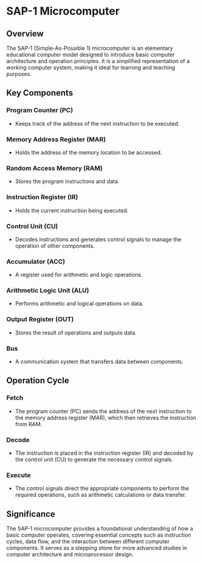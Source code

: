 # SAP-1 Microcomputer

## Overview
The SAP-1 (Simple-As-Possible 1) microcomputer is an elementary educational computer model designed to introduce basic computer architecture and operation principles. It is a simplified representation of a working computer system, making it ideal for learning and teaching purposes.

## Key Components

### Program Counter (PC)
- Keeps track of the address of the next instruction to be executed.

### Memory Address Register (MAR)
- Holds the address of the memory location to be accessed.

### Random Access Memory (RAM)
- Stores the program instructions and data.

### Instruction Register (IR)
- Holds the current instruction being executed.

### Control Unit (CU)
- Decodes instructions and generates control signals to manage the operation of other components.

### Accumulator (ACC)
- A register used for arithmetic and logic operations.

### Arithmetic Logic Unit (ALU)
- Performs arithmetic and logical operations on data.

### Output Register (OUT)
- Stores the result of operations and outputs data.

### Bus
- A communication system that transfers data between components.

## Operation Cycle

### Fetch
- The program counter (PC) sends the address of the next instruction to the memory address register (MAR), which then retrieves the instruction from RAM.

### Decode
- The instruction is placed in the instruction register (IR) and decoded by the control unit (CU) to generate the necessary control signals.

### Execute
- The control signals direct the appropriate components to perform the required operations, such as arithmetic calculations or data transfer.

## Significance
The SAP-1 microcomputer provides a foundational understanding of how a basic computer operates, covering essential concepts such as instruction cycles, data flow, and the interaction between different computer components. It serves as a stepping stone for more advanced studies in computer architecture and microprocessor design.
